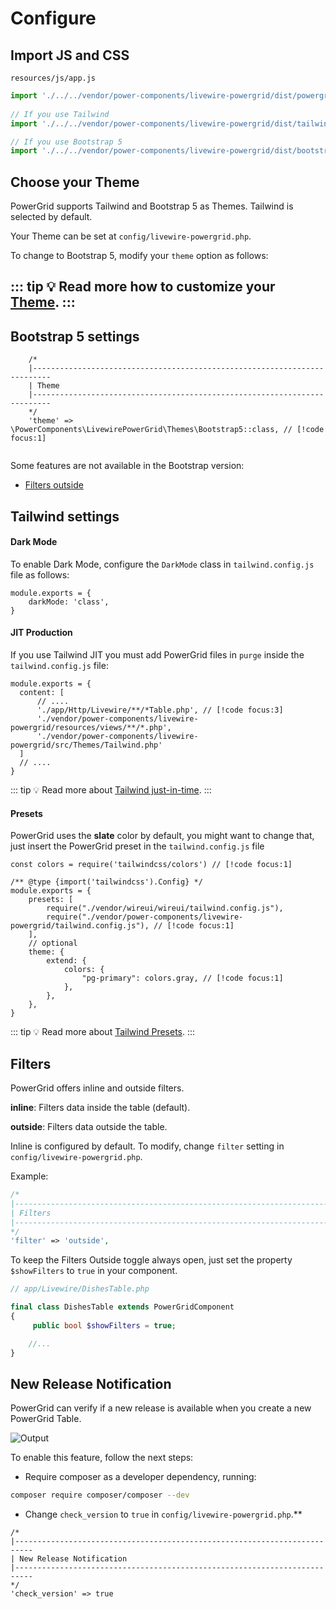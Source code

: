 # Configure

## Import JS and CSS

`resources/js/app.js`

```javascript
import './../../vendor/power-components/livewire-powergrid/dist/powergrid'
 
// If you use Tailwind 
import './../../vendor/power-components/livewire-powergrid/dist/tailwind.css'

// If you use Bootstrap 5 
import './../../vendor/power-components/livewire-powergrid/dist/bootstrap5.css'
```

## Choose your Theme

PowerGrid supports Tailwind and Bootstrap 5 as Themes. Tailwind is selected by default.

Your Theme can be set at `config/livewire-powergrid.php`.

To change to Bootstrap 5, modify your `theme` option as follows:

::: tip
💡 Read more how to customize your [Theme](../table/custom-theme).
::: 
--- 

## Bootstrap 5 settings
```php{6}
    /*
    |--------------------------------------------------------------------------
    | Theme
    |--------------------------------------------------------------------------
    */
    'theme' => \PowerComponents\LivewirePowerGrid\Themes\Bootstrap5::class, // [!code focus:1]
    
```

Some features are not available in the Bootstrap version:
* [Filters outside](configure?id=_7-filters)

## Tailwind settings

#### Dark Mode

To enable Dark Mode, configure the `DarkMode` class in `tailwind.config.js` file as follows:

```javascript{2}
module.exports = {
    darkMode: 'class',
}
```

#### JIT Production

If you use Tailwind JIT you must add PowerGrid files in `purge` inside the `tailwind.config.js` file:

```javascript{4-6}
module.exports = {
  content: [
      // ....
      './app/Http/Livewire/**/*Table.php', // [!code focus:3]
      './vendor/power-components/livewire-powergrid/resources/views/**/*.php',
      './vendor/power-components/livewire-powergrid/src/Themes/Tailwind.php'
  ]
  // ....
}
```

::: tip
💡 Read more about [Tailwind just-in-time](https://tailwindcss.com/docs/just-in-time-mode).
:::

#### Presets

PowerGrid uses the **slate** color by default, you might want to change that, just insert the PowerGrid preset in the `tailwind.config.js` file

```js{7,13}
const colors = require('tailwindcss/colors') // [!code focus:1]

/** @type {import('tailwindcss').Config} */
module.exports = {
    presets: [
        require("./vendor/wireui/wireui/tailwind.config.js"),
        require("./vendor/power-components/livewire-powergrid/tailwind.config.js"), // [!code focus:1]
    ],
    // optional
    theme: {
        extend: {
            colors: {
                "pg-primary": colors.gray, // [!code focus:1]
            },
        },
    },
}
```

::: tip
💡 Read more about [Tailwind Presets](https://tailwindcss.com/docs/presets).
:::

## Filters

PowerGrid offers inline and outside filters.

**inline**: Filters data inside the table (default).

**outside**: Filters data outside the table.

Inline is configured by default. To modify, change `filter` setting in `config/livewire-powergrid.php`.

Example:

```php
/*
|--------------------------------------------------------------------------
| Filters
|--------------------------------------------------------------------------
*/
'filter' => 'outside',
```

To keep the Filters Outside toggle always open, just set the property `$showFilters` to `true` in your component.

```php
// app/Livewire/DishesTable.php

final class DishesTable extends PowerGridComponent
{
     public bool $showFilters = true;

    //...
}
```

## New Release Notification

PowerGrid can verify if a new release is available when you create a new PowerGrid Table.

![Output](/_media/notify_update.png)

To enable this feature, follow the next steps:

* Require composer as a developer dependency, running:

 ```bash
 composer require composer/composer --dev
 ```

* Change `check_version` to `true` in `config/livewire-powergrid.php`.**

```php{6}
/*
|--------------------------------------------------------------------------
| New Release Notification
|--------------------------------------------------------------------------
*/
'check_version' => true
```

